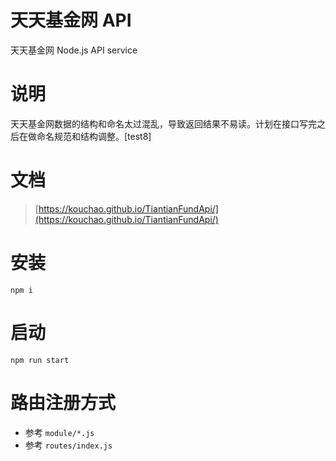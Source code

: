 # 天天基金网 API
天天基金网 Node.js API service

# 说明
天天基金网数据的结构和命名太过混乱，导致返回结果不易读。计划在接口写完之后在做命名规范和结构调整。[test8]

# 文档
> [https://kouchao.github.io/TiantianFundApi/](https://kouchao.github.io/TiantianFundApi/)

# 安装
```
npm i
```
# 启动
```
npm run start
```

# 路由注册方式
- 参考 `module/*.js`
- 参考 `routes/index.js`
